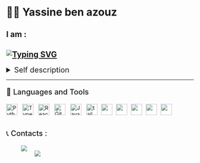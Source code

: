 # 👨‍💻 Yassine ben azouz

## I am :

## [![Typing SVG](https://readme-typing-svg.demolab.com?font=Fira+Code&pause=1000&width=435&lines=A+junior+web+developer;A+junior+mobile+developer;An+IT+student)](https://git.io/typing-svg)

<details>
<summary style="font-size:20px;">Self description </summary>
<br>
I am an IT student who is driven by my thirst for knowledge and deep passion for learning new things about software development. I enjoy diving deep into a technology and challenging myself with projects to force myself to learn new things✨  
</details>

---

<p style="font-size:20px;font-weight:500;"> 🧰 Languages and Tools</p>
<div style="display:flex;">
<img align="left" alt="Python" width="30px" style="padding-right:10px;" src="https://cdn.jsdelivr.net/gh/devicons/devicon/icons/python/python-original.svg"/>
<img align="left" alt="TypeScript" width="30px" style="padding-right:10px;" src="https://cdn.jsdelivr.net/gh/devicons/devicon/icons/typescript/typescript-plain.svg" />
<img align="left" alt="React" width="30px" style="padding-right:10px;" src="https://cdn.jsdelivr.net/gh/devicons/devicon/icons/react/react-original.svg" />
<img align="left" alt="Git" width="30px" style="padding-right:10px;" src="https://cdn.jsdelivr.net/gh/devicons/devicon/icons/git/git-original.svg" />
<img align="left" alt="Javascript" width="30px" style="padding-right:10px;" src="https://cdn.jsdelivr.net/gh/devicons/devicon/icons/javascript/javascript-original.svg" />
<img width="30px" style="padding-right:10px;" alt="tailwindcss" src="https://cdn.jsdelivr.net/gh/devicons/devicon/icons/tailwindcss/tailwindcss-plain.svg" />
<img width="30px" style="padding-right:10px;" src="https://cdn.jsdelivr.net/gh/devicons/devicon/icons/dart/dart-original.svg" />
<img width="30px" style="padding-right:10px;" src="https://cdn.jsdelivr.net/gh/devicons/devicon/icons/flutter/flutter-original.svg" />
<img width="30px" style="padding-right:10px;" src="https://cdn.jsdelivr.net/gh/devicons/devicon/icons/html5/html5-plain.svg" />
<img width="30px" style="padding-right:10px;" src="https://cdn.jsdelivr.net/gh/devicons/devicon/icons/css3/css3-plain.svg" />
<img width="30px" style="padding-right:10px;" src="https://cdn.jsdelivr.net/gh/devicons/devicon/icons/c/c-plain.svg" />
</div>
<br />

<p style="font-size:20px;font-weight:500;">📞 Contacts :</p>
<span style="display:flex;">
<a href="mailto:yassinebenazouz123@gmail.com" ><img src="
https://img.shields.io/badge/Gmail-D14836?style=for-the-badge&logo=gmail&logoColor=white" style="margin-left:40px"/></a>
</a>

<a style="margin-left:20px" href="https://www.linkedin.com/in/yassine-benazouz-724782242/"><img src="https://img.shields.io/badge/linkedin-%230077B5.svg?style=for-the-badge&logo=linkedin&logoColor=white" /></a>
</span>
